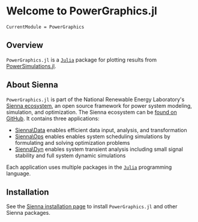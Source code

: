 # Welcome to PowerGraphics.jl

```@meta
CurrentModule = PowerGraphics
```

## Overview

`PowerGraphics.jl` is a [`Julia`](http://www.julialang.org) package for plotting results
from [PowerSimulations.jl](https://nrel-sienna.github.io/PowerSimulations.jl/latest/).

## About Sienna

`PowerGraphics.jl` is part of the National Renewable Energy Laboratory's
[Sienna ecosystem](https://nrel-sienna.github.io/Sienna/), an open source framework for
power system modeling, simulation, and optimization. The Sienna ecosystem can be
[found on GitHub](https://github.com/NREL-Sienna/Sienna). It contains three applications:

  - [Sienna\Data](https://nrel-sienna.github.io/Sienna/pages/applications/sienna_data.html) enables
    efficient data input, analysis, and transformation
  - [Sienna\Ops](https://nrel-sienna.github.io/Sienna/pages/applications/sienna_ops.html) enables
    enables system scheduling simulations by formulating and solving optimization problems
  - [Sienna\Dyn](https://nrel-sienna.github.io/Sienna/pages/applications/sienna_dyn.html) enables
    system transient analysis including small signal stability and full system dynamic
    simulations

Each application uses multiple packages in the [`Julia`](http://www.julialang.org)
programming language.

## Installation

See the [Sienna installation page](https://nrel-sienna.github.io/Sienna/SiennaDocs/docs/build/how-to/install/)
to install `PowerGraphics.jl` and other Sienna packages.
